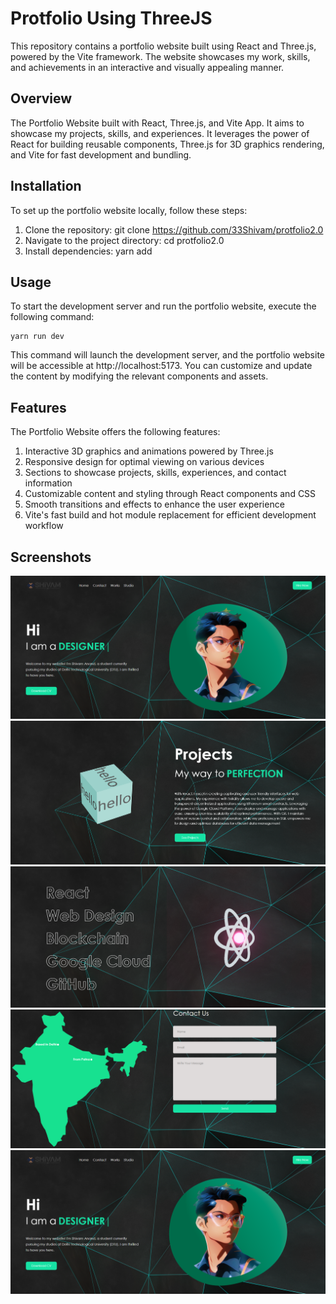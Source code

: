 # Protfolio Using ThreeJS
This repository contains a portfolio website built using React and Three.js, powered by the Vite framework. The website showcases my work, skills, and achievements in an interactive and visually appealing manner.

 ## Overview
The Portfolio Website built with React, Three.js, and Vite App. It aims to showcase my projects, skills, and experiences. It leverages the power of React for building reusable components, Three.js for 3D graphics rendering, and Vite for fast development and bundling.

## Installation
To set up the portfolio website locally, follow these steps:

1. Clone the repository: git clone https://github.com/33Shivam/protfolio2.0
2. Navigate to the project directory: cd protfolio2.0
3. Install dependencies: yarn add

## Usage
To start the development server and run the portfolio website, execute the following command:

```
yarn run dev
```
This command will launch the development server, and the portfolio website will be accessible at http://localhost:5173. You can customize and update the content by modifying the relevant components and assets.

## Features
The Portfolio Website offers the following features:

1. Interactive 3D graphics and animations powered by Three.js
2. Responsive design for optimal viewing on various devices
3. Sections to showcase projects, skills, experiences, and contact information
4. Customizable content and styling through React components and CSS
5. Smooth transitions and effects to enhance the user experience
6. Vite's fast build and hot module replacement for efficient development workflow

## Screenshots
![Ss1](public/images/prot1.png)
![Ss2](https://github.com/33Shivam/protfolio2.0/blob/2400e9a665c5dfbc1d191b9da07cf4c55da76212/public/images/prot2.png)
![Ss3](https://github.com/33Shivam/protfolio2.0/blob/2400e9a665c5dfbc1d191b9da07cf4c55da76212/public/images/prot3.png)
![Ss4](https://github.com/33Shivam/protfolio2.0/blob/2400e9a665c5dfbc1d191b9da07cf4c55da76212/public/images/prot4.png)
![Ss5](https://github.com/33Shivam/protfolio2.0/blob/4459e180ece70d666e61ba97f38eda6dcc765743/public/images/prot1.png)


